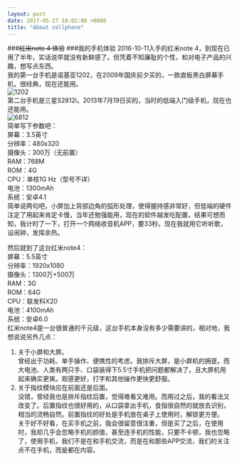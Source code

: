 ```yaml
---
layout: post
date: 2017-05-27 18:02:00 +0800
title: "About cellphone"
---
```

###~~红米note 4 体验~~
###我的手机体验
2016-10-11入手的红米note 4，到现在已用了半年，实话说早就没有新鲜感了。但凭着不知廉耻的个性，和对电子产品的兴趣，想写点东西。  
我的第一台手机是诺基亚1202，在2009年国庆前夕买的，一款直板黑白屏幕手机，很经典，现在还能用。  
![1202](http://r.photo.store.qq.com/psb?/V13NDf2z19tOOV/SBSAwBOD4bfLo6esy3poJN01Mn5ftwKEj0ooZhJrfDw!/r/dG0BAAAAAAAA)  
第二台手机是三星S2812i，2013年7月19日买的，当时的低端入门级手机，现在也还能用。  
![6812](http://r.photo.store.qq.com/psb?/V13NDf2z19tOOV/sneq1V1pa8yqNn4ZrFUbrxzHuIjSOXGTk4seDU8uwFw!/r/dGwBAAAAAAAA)  
简单写下参数吧：  
屏幕：3.5英寸  
分辨率：480x320  
摄像头：300万（无前置）  
RAM：768M  
ROM：4G  
CPU：单核1G Hz（型号不详）  
电池：1300mAh  
系统：安卓4.1  
简单说两句吧，小屏加上背部边角的弧形处理，使得握持感非常好，但低端的硬件注定了用起来肯定卡慢，当年还勉强能用，现在的软件越发吃配置，结果可想而知，我计时了一下，打开一个网络收音机APP，要33秒。现在我就用它听听歌，设闹钟，发挥余热。  

然后就到了这台红米note4：  
屏幕：5.5英寸  
分辨率：1920x1080  
摄像头：1300万+500万  
RAM：3G  
ROM：64G  
CPU：联发科X20  
电池：4100mAh  
系统：安卓6.0  
红米note4是一台很普通的千元级，这台手机本身没有多少需要讲的，相对地，我想说说另外几点：  
1. 关于小屏和大屏。  
曾经出于功耗、单手操作、便携性的考虑，我排斥大屏，是小屏机的拥趸。而大电池、人类有两只手、口袋装得下5.5寸手机把问题都解决了。且大屏机用起来确实更爽。观感更好，打字和其他操作更快更舒服。  
2. 关于指纹模块应在前面还是后面。  
没错，曾经我也是排斥指纹后置，觉得难看又难用。而用过之后，我的看法又改变了。后置指纹也很好用的，从口袋拿出手机，食指很自然的就放去识别，相当的流畅自然。前置指纹的好处是手机放在桌子上使用时，解锁更方便。  
关于好不好看，在买手机之前，我会很留意很注重，但是买了之后，在使用时，我却几乎会忽略手机的颜值，甚至连手机的性能，只要不卡顿，我也忽略了，使用手机，我们不是在和手机交流，而是在和那些APP交流，我们的关注点不在手机，而是都在内容。
